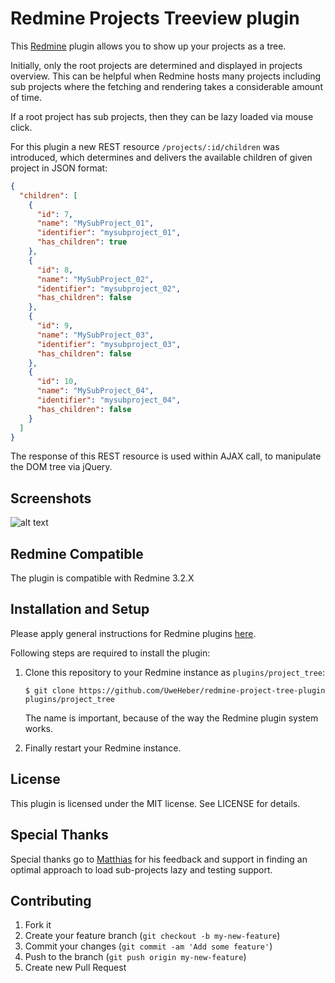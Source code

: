 # Redmine Projects Treeview plugin
This [Redmine](http://redmine.org/) plugin allows you to show up your projects as a tree. 

Initially, only the root projects are determined and displayed in projects overview. This can be helpful when Redmine hosts many projects including sub projects where the fetching and rendering takes a considerable amount of time.

If a root project has sub projects, then they can be lazy loaded via mouse click. 

For this plugin a new REST resource `/projects/:id/children` was introduced, which determines and delivers the available children of given project in JSON format:  

```json
{
  "children": [
    {
      "id": 7,
      "name": "MySubProject_01",
      "identifier": "mysubproject_01",
      "has_children": true
    },
    {
      "id": 8,
      "name": "MySubProject_02",
      "identifier": "mysubproject_02",
      "has_children": false
    },
    {
      "id": 9,
      "name": "MySubProject_03",
      "identifier": "mysubproject_03",
      "has_children": false
    },
    {
      "id": 10,
      "name": "MySubProject_04",
      "identifier": "mysubproject_04",
      "has_children": false
    }
  ]
}
```
 
The response of this REST resource is used within AJAX call, to manipulate the DOM tree via jQuery.

## Screenshots
![alt text][screenshot]

## Redmine Compatible
The plugin is compatible with Redmine 3.2.X 


## Installation and Setup
Please apply general instructions for Redmine plugins [here](http://www.redmine.org/wiki/redmine/Plugins).

Following steps are required to install the plugin:
1.  Clone this repository to your Redmine instance as `plugins/project_tree`:

    `$ git clone https://github.com/UweHeber/redmine-project-tree-plugin plugins/project_tree`
    
    The name is important, because of the way the Redmine plugin system works.
 2. Finally restart your Redmine instance.
 
## License 
 This plugin is licensed under the MIT license. See LICENSE for details.

## Special Thanks
Special thanks go to [Matthias](http://petermann-it.de) for his feedback and support in finding an optimal approach to load sub-projects lazy and testing support.

## Contributing
1. Fork it
2. Create your feature branch (`git checkout -b my-new-feature`)
3. Commit your changes (`git commit -am 'Add some feature'`)
4. Push to the branch (`git push origin my-new-feature`)
5. Create new Pull Request

[screenshot]: http://heber.it/images/github/redmine-projects-tree.png "Screen shot - Redmine Projects Treeview plugin"